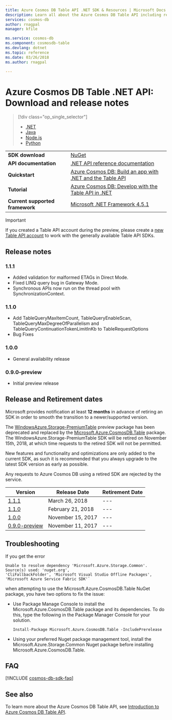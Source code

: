 ```yaml
---
title: Azure Cosmos DB Table API .NET SDK & Resources | Microsoft Docs
description: Learn all about the Azure Cosmos DB Table API including release dates, retirement dates, and changes made between each version.
services: cosmos-db
author: rnagpal
manager: kfile

ms.service: cosmos-db
ms.component: cosmosdb-table
ms.devlang: dotnet
ms.topic: reference
ms.date: 03/26/2018
ms.author: rnagpal

---
```

# Azure Cosmos DB Table .NET API: Download and release notes
> [!div class="op_single_selector"]
> * [.NET](table-sdk-dotnet.md)
> * [Java](table-sdk-java.md)
> * [Node.js](table-sdk-nodejs.md)
> * [Python](table-sdk-python.md)

|   |   |
|---|---|
|**SDK download**|[NuGet](https://aka.ms/acdbtablenuget)|
|**API documentation**|[.NET API reference documentation](https://aka.ms/acdbtableapiref)|
|**Quickstart**|[Azure Cosmos DB: Build an app with .NET and the Table API](create-table-dotnet.md)|
|**Tutorial**|[Azure Cosmos DB: Develop with the Table API in .NET](tutorial-develop-table-dotnet.md)|
|**Current supported framework**|[Microsoft .NET Framework 4.5.1](https://www.microsoft.com/en-us/download/details.aspx?id=40779)|

> [!IMPORTANT]
> If you created a Table API account during the preview, please create a [new Table API account](create-table-dotnet.md#create-a-database-account) to work with the generally available Table API SDKs.
>

## Release notes

### <a name="1.1.1"/>1.1.1
* Added validation for malformed ETAGs in Direct Mode.
* Fixed LINQ query bug in Gateway Mode.
* Synchronous APIs now run on the thread pool with SynchronizationContext.

### <a name="1.1.0"/>1.1.0
* Add TableQueryMaxItemCount, TableQueryEnableScan, TableQueryMaxDegreeOfParallelism and TableQueryContinuationTokenLimitInKb to TableRequestOptions
* Bug Fixes

### <a name="1.0.0"/>1.0.0
* General availability release

### <a name="0.1.0-preview"/>0.9.0-preview
* Initial preview release

## Release and Retirement dates
Microsoft provides notification at least **12 months** in advance of retiring an SDK in order to smooth the transition to a newer/supported version.

The [WindowsAzure.Storage-PremiumTable](https://www.nuget.org/packages/WindowsAzure.Storage-PremiumTable/0.1.0-preview) preview package has been deprecated and replaced by the [Microsoft.Azure.CosmosDB.Table](https://www.nuget.org/packages/Microsoft.Azure.CosmosDB.Table) package. The WindowsAzure.Storage-PremiumTable SDK will be retired on November 15th, 2018, at which time requests to the retired SDK will not be permitted.

New features and functionality and optimizations are only added to the current SDK, as such it is recommended that you always upgrade to the latest SDK version as early as possible. 

Any requests to Azure Cosmos DB using a retired SDK are rejected by the service.
<br/>

| Version | Release Date | Retirement Date |
| --- | --- | --- |
| [1.1.1](#1.1.1) |March 26, 2018|--- |
| [1.1.0](#1.1.0) |February 21, 2018|--- |
| [1.0.0](#1.0.0) |November 15, 2017|--- |
| [0.9.0-preview](#0.9.0-preview) |November 11, 2017 |--- |

## Troubleshooting

If you get the error 

```
Unable to resolve dependency 'Microsoft.Azure.Storage.Common'. Source(s) used: 'nuget.org', 
'CliFallbackFolder', 'Microsoft Visual Studio Offline Packages', 'Microsoft Azure Service Fabric SDK'`
```

when attempting to use the Microsoft.Azure.CosmosDB.Table NuGet package, you have two options to fix the issue:

* Use Package Manage Console to install the Microsoft.Azure.CosmosDB.Table package and its dependencies. To do this, type the following in the Package Manager Console for your solution. 
    ```
    Install-Package Microsoft.Azure.CosmosDB.Table -IncludePrerelease
    ```
    
* Using your preferred Nuget package management tool, install the Microsoft.Azure.Storage.Common Nuget package before installing Microsoft.Azure.CosmosDB.Table.

## FAQ

[!INCLUDE [cosmos-db-sdk-faq](../../includes/cosmos-db-sdk-faq.md)]

## See also
To learn more about the Azure Cosmos DB Table API, see [Introduction to Azure Cosmos DB Table API](table-introduction.md). 
